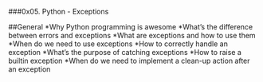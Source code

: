 ###0x05. Python - Exceptions

##General
*Why Python programming is awesome
*What’s the difference between errors and exceptions
*What are exceptions and how to use them
*When do we need to use exceptions
*How to correctly handle an exception
*What’s the purpose of catching exceptions
*How to raise a builtin exception
*When do we need to implement a clean-up action after an exception